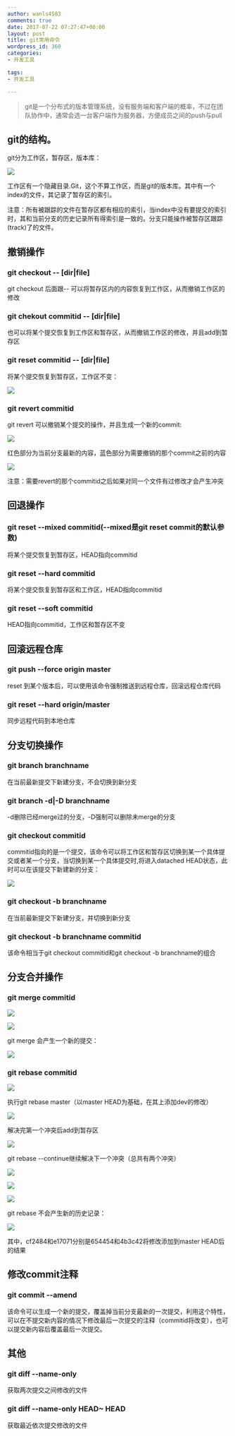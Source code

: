 ```yaml
---
author: wanls4583
comments: true
date: 2017-07-22 07:27:47+00:00
layout: post
title: git常用命令
wordpress_id: 360
categories:
- 开发工具

tags:
- 开发工具

---
```


>git是一个分布式的版本管理系统，没有服务端和客户端的概率，不过在团队协作中，通常会选一台客户端作为服务器，方便成员之间的push与pull

## git的结构。
git分为工作区，暂存区，版本库：

![](https://wanls4583.github.io/images/posts/其他/2017-07-22-git常用命令-1.jpg)

工作区有一个隐藏目录.Git，这个不算工作区，而是git的版本库。其中有一个index的文件，其记录了暂存区的索引。

注意：所有被跟踪的文件在暂存区都有相应的索引，当index中没有要提交的索引时，其和当前分支的历史记录所有得索引是一致的。分支只能操作被暂存区跟踪(track)了的文件。

## 撤销操作

### git checkout -- [dir|file]
git checkout 后面跟-- 可以将暂存区内的内容恢复到工作区，从而撤销工作区的修改

### git chekout commitid -- [dir|file]
也可以将某个提交恢复到工作区和暂存区，从而撤销工作区的修改，并且add到暂存区

### git reset commitid -- [dir|file]
将某个提交恢复到暂存区，工作区不变：

![](https://wanls4583.github.io/images/posts/其他/2017-07-22-git常用命令-2.png)

### git revert commitid
git revert 可以撤销某个提交的操作，并且生成一个新的commit:

![](https://wanls4583.github.io/images/posts/其他/2017-07-22-git常用命令-3.png)

红色部分为当前分支最新的内容，蓝色部分为需要撤销的那个commit之前的内容

![](https://wanls4583.github.io/images/posts/其他/2017-07-22-git常用命令-4.png)

注意：需要revert的那个commitid之后如果对同一个文件有过修改才会产生冲突

## 回退操作

### git reset --mixed commitid(--mixed是git reset commit的默认参数)
将某个提交恢复到暂存区，HEAD指向commitid

### git reset --hard commitid
将某个提交恢复到暂存区和工作区，HEAD指向commitid

### git reset --soft commitid
HEAD指向commitid，工作区和暂存区不变

## 回滚远程仓库

### git push --force origin master
reset 到某个版本后，可以使用该命令强制推送到远程仓库，回滚远程仓库代码

### git reset --hard origin/master
同步远程代码到本地仓库

## 分支切换操作

### git branch branchname 
在当前最新提交下新建分支，不会切换到新分支

### git branch -d|-D branchname 
-d删除已经merge过的分支，-D强制可以删除未merge的分支

### git checkout commitid
commitid指向的是一个提交，该命令可以将工作区和暂存区切换到某一个具体提交或者某一个分支，当切换到某一个具体提交时,将进入datached HEAD状态，此时可以在该提交下新建新的分支：

![](https://wanls4583.github.io/images/posts/其他/2017-07-22-git常用命令-5.png)

### git checkout -b branchname
在当前最新提交下新建分支，并切换到新分支

### git checkout -b branchname commitid
该命令相当于git checkout commitid和git checkout -b branchname的组合

## 分支合并操作

### git merge commitid
![](https://wanls4583.github.io/images/posts/其他/2017-07-22-git常用命令-6.png)

![](https://wanls4583.github.io/images/posts/其他/2017-07-22-git常用命令-7.png)

git merge 会产生一个新的提交：

![](https://wanls4583.github.io/images/posts/其他/2017-07-22-git常用命令-8.png)

### git rebase commitid
![](https://wanls4583.github.io/images/posts/其他/2017-07-22-git常用命令-9.png)

执行git rebase master（以master HEAD为基础，在其上添加dev的修改）

![](https://wanls4583.github.io/images/posts/其他/2017-07-22-git常用命令-10.png)

解决完第一个冲突后add到暂存区

![](https://wanls4583.github.io/images/posts/其他/2017-07-22-git常用命令-11.png)

git rebase --continue继续解决下一个冲突（总共有两个冲突）

![](https://wanls4583.github.io/images/posts/其他/2017-07-22-git常用命令-12.png)

![](https://wanls4583.github.io/images/posts/其他/2017-07-22-git常用命令-13.png)

![](https://wanls4583.github.io/images/posts/其他/2017-07-22-git常用命令-14.png)

git rebase 不会产生新的历史记录：

![](https://wanls4583.github.io/images/posts/其他/2017-07-22-git常用命令-15.png)

其中，cf2484和e17071分别是654454和4b3c42将修改添加到master HEAD后的结果

## 修改commit注释

### git commit --amend
该命令可以生成一个新的提交，覆盖掉当前分支最新的一次提交，利用这个特性，可以在不提交新内容的情况下修改最后一次提交的注释（commitid将改变），也可以提交新内容后覆盖最后一次提交。

## 其他

### git diff --name-only <commit-1> <commit-2> 
获取两次提交之间修改的文件

### git diff --name-only HEAD~ HEAD
获取最近依次提交修改的文件